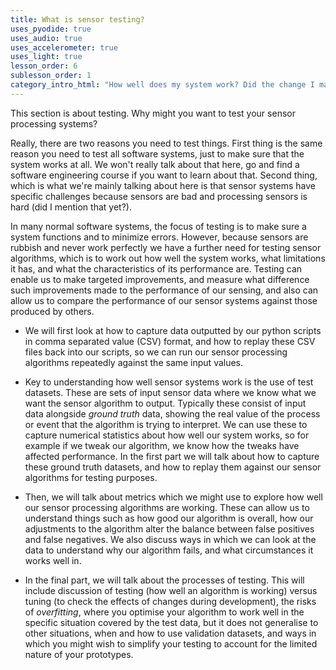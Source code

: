 ```yaml
---
title: What is sensor testing?
uses_pyodide: true
uses_audio: true
uses_accelerometer: true
uses_light: true 
lesson_order: 6
sublesson_order: 1
category_intro_html: "How well does my system work? Did the change I made to my algorithm improve it or make it worse? Is my system better than your system? In this section, we will talk through ways to answer these questions through testing. Do make sure you read this section, it is really important in terms of how you actually build things..."
---
```

This section is about testing. Why might you want to test your sensor processing systems? 

Really, there are two reasons you need to test things. First thing is the same reason you need to test all software systems, just to make sure that the system works at all. We won't really talk about that here, go and find a software engineering course if you want to learn about that. Second thing, which is what we're mainly talking about here is that sensor systems have specific challenges because sensors are bad and processing sensors is hard (did I mention that yet?). 

In many normal software systems, the focus of testing is to make sure a system functions and to minimize errors. However, because sensors are rubbish and never work perfectly we have a further need for testing sensor algorithms, which is to work out how well the system works, what limitations it has, and what the characteristics of its performance are. Testing can enable us to make targeted improvements, and measure what difference such improvements made to the performance of our sensing, and also can allow us to compare the performance of our sensor systems against those produced by others.

- We will first look at how to capture data outputted by our python scripts in comma separated value (CSV) format, and how to replay these CSV files back into our scripts, so we can run our sensor processing algorithms repeatedly against the same input values.

- Key to understanding how well sensor systems work is the use of test datasets. These are sets of input sensor data where we know what we want the sensor algorithm to output. Typically these consist of input data alongside *ground truth* data, showing the real value of the process or event that the algorithm is trying to interpret. We can use these to capture numerical statistics about how well our system works, so for example if we tweak our algorithm, we know how the tweaks have affected performance. In the first part we will talk about how to capture these ground truth datasets, and how to replay them against our sensor algorithms for testing purposes.

- Then, we will talk about metrics which we might use to explore how well our sensor processing algorithms are working. These can allow us to understand things such as how good our algorithm is overall, how our adjustments to the algorithm alter the balance between false positives and false negatives. We also discuss ways in which we can look at the data to understand why our algorithm fails, and what circumstances it works well in.

- In the final part, we will talk about the processes of testing. This will include discussion of testing (how well an algorithm is working) versus tuning (to check the effects of changes during development), the risks of *overfitting*, where you optimise your algorithm to work well in the specific situation covered by the test data, but it does not generalise to other situations, when and how to use validation datasets, and ways in which you might wish to simplify your testing to account for the limited nature of your prototypes.




